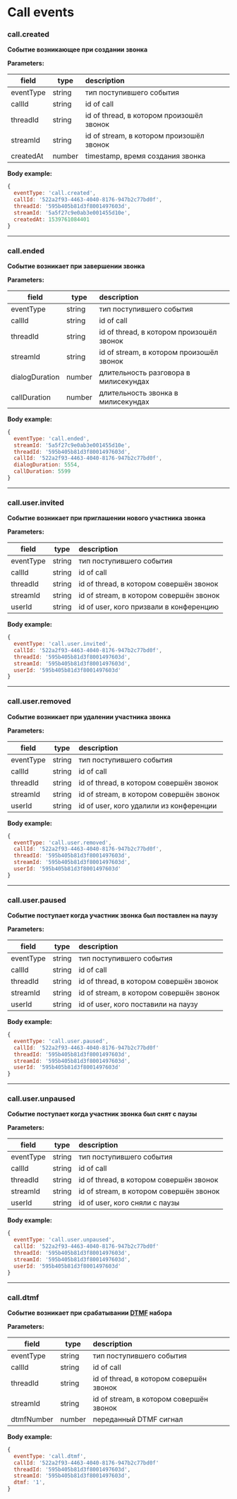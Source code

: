 # Call events

### call.created

**Событие возникающее при создании звонка**

**Parameters:**

| field         | type     | description|
| ------------- |----------|:-----------------------------------------|
| eventType     |string    | тип поступившего события                 |
| callId        |string    | id of call                               |
| threadId      |string    | id of thread, в котором произошёл звонок |
| streamId      |string    | id of stream, в котором произошёл звонок |
| createdAt     |number    | timestamp, время создания звонка         |

**Body example:**
```js
{
  eventType: 'call.created',
  callId: '522a2f93-4463-4040-8176-947b2c77bd0f',
  threadId: '595b405b81d3f8001497603d',
  streamId: '5a5f27c9e0ab3e001455d10e',
  createdAt: 1539761084401
}
```
----
### call.ended

**Событие возникает при завершении звонка**

**Parameters:**

| field         | type     | description|
| ------------- |----------|:-----------------------------------------|
| eventType     |string    | тип поступившего события                 |
| callId        |string    | id of call                               |
| threadId      |string    | id of thread, в котором произошёл звонок |
| streamId      |string    | id of stream, в котором произошёл звонок |
| dialogDuration|number    | длительность разговора в милисекундах    |
| callDuration  |number    | длительность звонка в милисекундах       |

**Body example:**
```js
{
  eventType: 'call.ended',
  streamId: '5a5f27c9e0ab3e001455d10e',
  threadId: '595b405b81d3f8001497603d',
  callId: '522a2f93-4463-4040-8176-947b2c77bd0f',
  dialogDuration: 5554,
  callDuration: 5599
}
```
----

### call.user.invited

**Событие возникает при приглашении нового участника звонка**

**Parameters:**

| field         | type     | description|
| ------------- |----------|:----------------------------------------|
| eventType     |string    | тип поступившего события                |
| callId        |string    | id of call                              |
| threadId      |string    | id of thread, в котором совершён звонок |
| streamId      |string    | id of stream, в котором совершён звонок |
| userId        |string    | id of user, кого призвали в конференцию |

**Body example:**
```js
{
  eventType: 'call.user.invited',
  callId: '522a2f93-4463-4040-8176-947b2c77bd0f',
  threadId: '595b405b81d3f8001497603d',
  streamId: '595b405b81d3f8001497603d',
  userId: '595b405b81d3f8001497603d'
}
```
----

### call.user.removed

**Событие возникает при удалении участника звонка**

**Parameters:**

| field         | type     | description|
| ------------- |----------|:----------------------------------------|
| eventType     |string    | тип поступившего события                |
| callId        |string    | id of call                              |
| threadId      |string    | id of thread, в котором совершён звонок |
| streamId      |string    | id of stream, в котором совершён звонок |
| userId        |string    | id of user, кого удалили из конференции |

**Body example:**
```js
{
  eventType: 'call.user.removed',
  callId: '522a2f93-4463-4040-8176-947b2c77bd0f',
  threadId: '595b405b81d3f8001497603d',
  streamId: '595b405b81d3f8001497603d',
  userId: '595b405b81d3f8001497603d'
}
```
----

### call.user.paused

**Событие поступает когда участник звонка был поставлен на паузу**

**Parameters:**

| field         | type     | description|
| ------------- |----------|:-----------------------------------------|
| eventType     |string    | тип поступившего события                 |
| callId        |string    | id of call                               |
| threadId      |string    | id of thread, в котором совершён звонок  |
| streamId      |string    | id of stream, в котором совершён звонок  |
| userId        |string    | id of user, кого поставили на паузу      |

**Body example:**
```js
{
  eventType: 'call.user.paused',
  callId: '522a2f93-4463-4040-8176-947b2c77bd0f'
  threadId: '595b405b81d3f8001497603d',
  streamId: '595b405b81d3f8001497603d',
  userId: '595b405b81d3f8001497603d'
}
```
----

### call.user.unpaused

**Событие поступает когда участник звонка был снят с паузы**

**Parameters:**

| field         | type     | description|
| ------------- |----------|:-----------------------------------------|
| eventType     |string    | тип поступившего события                 |
| callId        |string    | id of call                               |
| threadId      |string    | id of thread, в котором совершён звонок  |
| streamId      |string    | id of stream, в котором совершён звонок  |
| userId        |string    | id of user, кого сняли с паузы           |

**Body example:**
```js
{
  eventType: 'call.user.unpaused',
  callId: '522a2f93-4463-4040-8176-947b2c77bd0f'
  threadId: '595b405b81d3f8001497603d',
  streamId: '595b405b81d3f8001497603d',
  userId: '595b405b81d3f8001497603d'
}
```
----

### call.dtmf

**Событие возникает при срабатывании [DTMF](https://ru.wikipedia.org/wiki/DTMF) набора**

**Parameters:**

| field         | type     | description|
| ------------- |----------|:----------------------   |
| eventType     |string    | тип поступившего события |
| callId        |string    | id of call                               |
| threadId      |string    | id of thread, в котором совершён звонок  |
| streamId      |string    | id of stream, в котором совершён звонок  |
| dtmfNumber    |number    | переданный DTMF сигнал   |

**Body example:**
```js
{
  eventType: 'call.dtmf',
  callId: '522a2f93-4463-4040-8176-947b2c77bd0f'
  threadId: '595b405b81d3f8001497603d',
  streamId: '595b405b81d3f8001497603d',
  dtmf: '1',
}
